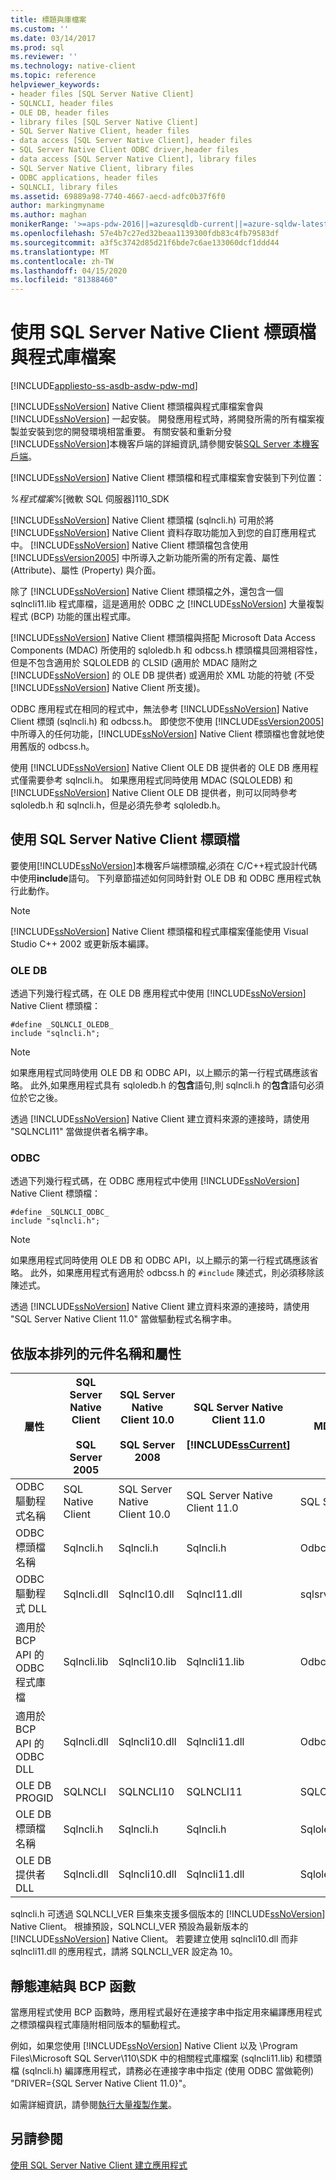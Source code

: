 ```yaml
---
title: 標題與庫檔案
ms.custom: ''
ms.date: 03/14/2017
ms.prod: sql
ms.reviewer: ''
ms.technology: native-client
ms.topic: reference
helpviewer_keywords:
- header files [SQL Server Native Client]
- SQLNCLI, header files
- OLE DB, header files
- library files [SQL Server Native Client]
- SQL Server Native Client, header files
- data access [SQL Server Native Client], header files
- SQL Server Native Client ODBC driver,header files
- data access [SQL Server Native Client], library files
- SQL Server Native Client, library files
- ODBC applications, header files
- SQLNCLI, library files
ms.assetid: 69889a98-7740-4667-aecd-adfc0b37f6f0
author: markingmyname
ms.author: maghan
monikerRange: '>=aps-pdw-2016||=azuresqldb-current||=azure-sqldw-latest||>=sql-server-2016||=sqlallproducts-allversions||>=sql-server-linux-2017||=azuresqldb-mi-current'
ms.openlocfilehash: 57e4b7c27ed32beaa1139300fdb83c4fb79583df
ms.sourcegitcommit: a3f5c3742d85d21f6bde7c6ae133060dcf1ddd44
ms.translationtype: MT
ms.contentlocale: zh-TW
ms.lasthandoff: 04/15/2020
ms.locfileid: "81388460"
---
```

# <a name="using-the-sql-server-native-client-header-and-library-files"></a>使用 SQL Server Native Client 標頭檔與程式庫檔案
[!INCLUDE[appliesto-ss-asdb-asdw-pdw-md](../../../includes/appliesto-ss-asdb-asdw-pdw-md.md)]

  [!INCLUDE[ssNoVersion](../../../includes/ssnoversion-md.md)] Native Client 標頭檔與程式庫檔案會與 [!INCLUDE[ssNoVersion](../../../includes/ssnoversion-md.md)] 一起安裝。 開發應用程式時，將開發所需的所有檔案複製並安裝到您的開發環境相當重要。 有關安裝和重新分發[!INCLUDE[ssNoVersion](../../../includes/ssnoversion-md.md)]本機客戶端的詳細資訊,請參閱安裝[SQL Server 本機客戶端](../../../relational-databases/native-client/applications/installing-sql-server-native-client.md)。  
  
 [!INCLUDE[ssNoVersion](../../../includes/ssnoversion-md.md)] Native Client 標頭檔和程式庫檔案會安裝到下列位置：  
  
 *%程式檔案%*[微軟 SQL 伺服器]110_SDK  
  
 [!INCLUDE[ssNoVersion](../../../includes/ssnoversion-md.md)] Native Client 標頭檔 (sqlncli.h) 可用於將 [!INCLUDE[ssNoVersion](../../../includes/ssnoversion-md.md)] Native Client 資料存取功能加入到您的自訂應用程式中。 [!INCLUDE[ssNoVersion](../../../includes/ssnoversion-md.md)] Native Client 標頭檔包含使用 [!INCLUDE[ssVersion2005](../../../includes/ssversion2005-md.md)] 中所導入之新功能所需的所有定義、屬性 (Attribute)、屬性 (Property) 與介面。  
  
 除了 [!INCLUDE[ssNoVersion](../../../includes/ssnoversion-md.md)] Native Client 標頭檔之外，還包含一個 sqlncli11.lib 程式庫檔，這是適用於 ODBC 之 [!INCLUDE[ssNoVersion](../../../includes/ssnoversion-md.md)] 大量複製程式 (BCP) 功能的匯出程式庫。  
  
 [!INCLUDE[ssNoVersion](../../../includes/ssnoversion-md.md)] Native Client 標頭檔與搭配 Microsoft Data Access Components (MDAC) 所使用的 sqloledb.h 和 odbcss.h 標頭檔具回溯相容性，但是不包含適用於 SQLOLEDB 的 CLSID (適用於 MDAC 隨附之 [!INCLUDE[ssNoVersion](../../../includes/ssnoversion-md.md)] 的 OLE DB 提供者) 或適用於 XML 功能的符號 (不受 [!INCLUDE[ssNoVersion](../../../includes/ssnoversion-md.md)] Native Client 所支援)。  
  
 ODBC 應用程式在相同的程式中，無法參考 [!INCLUDE[ssNoVersion](../../../includes/ssnoversion-md.md)] Native Client 標頭 (sqlncli.h) 和 odbcss.h。 即使您不使用 [!INCLUDE[ssVersion2005](../../../includes/ssversion2005-md.md)] 中所導入的任何功能，[!INCLUDE[ssNoVersion](../../../includes/ssnoversion-md.md)] Native Client 標頭檔也會就地使用舊版的 odbcss.h。  
  
 使用 [!INCLUDE[ssNoVersion](../../../includes/ssnoversion-md.md)] Native Client OLE DB 提供者的 OLE DB 應用程式僅需要參考 sqlncli.h。 如果應用程式同時使用 MDAC (SQLOLEDB) 和 [!INCLUDE[ssNoVersion](../../../includes/ssnoversion-md.md)] Native Client OLE DB 提供者，則可以同時參考 sqloledb.h 和 sqlncli.h，但是必須先參考 sqloledb.h。  
  
## <a name="using-the-sql-server-native-client-header-file"></a>使用 SQL Server Native Client 標頭檔  
 要使用[!INCLUDE[ssNoVersion](../../../includes/ssnoversion-md.md)]本機客戶端標頭檔,必須在 C/C++程式設計代碼中使用**include**語句。 下列章節描述如何同時針對 OLE DB 和 ODBC 應用程式執行此動作。  
  
> [!NOTE]  
>  [!INCLUDE[ssNoVersion](../../../includes/ssnoversion-md.md)] Native Client 標頭檔和程式庫檔案僅能使用 Visual Studio C++ 2002 或更新版本編譯。  
  
### <a name="ole-db"></a>OLE DB  
 透過下列幾行程式碼，在 OLE DB 應用程式中使用 [!INCLUDE[ssNoVersion](../../../includes/ssnoversion-md.md)] Native Client 標頭檔：  
  
```  
#define _SQLNCLI_OLEDB_  
include "sqlncli.h";  
```  
  
> [!NOTE]  
>  如果應用程式同時使用 OLE DB 和 ODBC API，以上顯示的第一行程式碼應該省略。 此外,如果應用程式具有 sqloledb.h 的**包含**語句,則 sqlncli.h 的**包含**語句必須位於它之後。  
  
 透過 [!INCLUDE[ssNoVersion](../../../includes/ssnoversion-md.md)] Native Client 建立資料來源的連接時，請使用 "SQLNCLI11" 當做提供者名稱字串。  
  
### <a name="odbc"></a>ODBC  
 透過下列幾行程式碼，在 ODBC 應用程式中使用 [!INCLUDE[ssNoVersion](../../../includes/ssnoversion-md.md)] Native Client 標頭檔：  
  
```  
#define _SQLNCLI_ODBC_  
include "sqlncli.h";  
```  
  
> [!NOTE]  
>  如果應用程式同時使用 OLE DB 和 ODBC API，以上顯示的第一行程式碼應該省略。 此外，如果應用程式有適用於 odbcss.h 的 `#include` 陳述式，則必須移除該陳述式。  
  
 透過 [!INCLUDE[ssNoVersion](../../../includes/ssnoversion-md.md)] Native Client 建立資料來源的連接時，請使用 "SQL Server Native Client 11.0" 當做驅動程式名稱字串。  
  
## <a name="component-names-and-properties-by-version"></a>依版本排列的元件名稱和屬性  
  
|屬性|SQL Server Native Client<br /><br /> SQL Server 2005|SQL Server Native Client 10.0<br /><br /> SQL Server 2008|SQL Server Native Client 11.0<br /><br /> [!INCLUDE[ssCurrent](../../../includes/sscurrent-md.md)]|MDAC|  
|--------------|--------------------------------------------------|-------------------------------------------------------|---------------------------------------------------------------|----------|  
|ODBC 驅動程式名稱|SQL Native Client|SQL Server Native Client 10.0|SQL Server Native Client 11.0|SQL Server|  
|ODBC 標頭檔名稱|Sqlncli.h|Sqlncli.h|Sqlncli.h|Odbcss.h|  
|ODBC 驅動程式 DLL|Sqlncli.dll|Sqlncl10.dll|Sqlncl11.dll|sqlsrv32.dll|  
|適用於 BCP API 的 ODBC 程式庫檔|Sqlncli.lib|Sqlncli10.lib|Sqlncli11.lib|Odbcbcp.lib|  
|適用於 BCP API 的 ODBC DLL|Sqlncli.dll|Sqlncli10.dll|Sqlncli11.dll|Odbcbcp.dll|  
|OLE DB PROGID|SQLNCLI|SQLNCLI10|SQLNCLI11|SQLOLEDB|  
|OLE DB 標頭檔名稱|Sqlncli.h|Sqlncli.h|Sqlncli.h|Sqloledb.h|  
|OLE DB 提供者 DLL|Sqlncli.dll|Sqlncli10.dll|Sqlncli11.dll|Sqloledb.dll|  
  
 sqlncli.h 可透過 SQLNCLI_VER 巨集來支援多個版本的 [!INCLUDE[ssNoVersion](../../../includes/ssnoversion-md.md)] Native Client。 根據預設，SQLNCLI_VER 預設為最新版本的 [!INCLUDE[ssNoVersion](../../../includes/ssnoversion-md.md)] Native Client。 若要建立使用 sqlncli10.dll 而非 sqlncli11.dll 的應用程式，請將 SQLNCLI_VER 設定為 10。  
  
## <a name="static-linking-and-bcp-functions"></a>靜態連結與 BCP 函數  
 當應用程式使用 BCP 函數時，應用程式最好在連接字串中指定用來編譯應用程式之標頭檔與程式庫隨附相同版本的驅動程式。  
  
 例如，如果您使用 [!INCLUDE[ssNoVersion](../../../includes/ssnoversion-md.md)] Native Client 以及 \Program Files\Microsoft SQL Server\110\SDK 中的相關程式庫檔案 (sqlncli11.lib) 和標頭檔 (sqlncli.h) 編譯應用程式，請務必在連接字串中指定 (使用 ODBC 當做範例) "DRIVER={SQL Server Native Client 11.0}"。  
  
 如需詳細資訊，請參閱[執行大量複製作業](../../../relational-databases/native-client/features/performing-bulk-copy-operations.md)。  
  
## <a name="see-also"></a>另請參閱  
 [使用 SQL Server Native Client 建立應用程式](../../../relational-databases/native-client/applications/building-applications-with-sql-server-native-client.md)  
  
  
